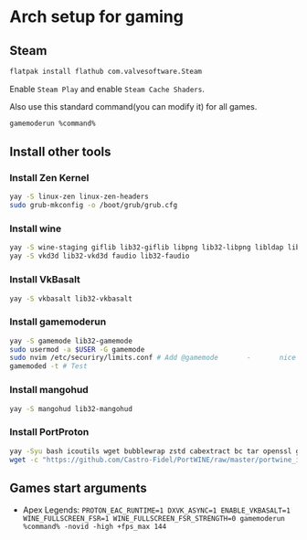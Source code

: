 # Arch setup for gaming

## Steam

```bash
flatpak install flathub com.valvesoftware.Steam
```

Enable `Steam Play` and enable `Steam Cache Shaders`.

Also use this standard command(you can modify it) for all games.

```bash
gamemoderun %command%
```
## Install other tools

### Install Zen Kernel
```bash
yay -S linux-zen linux-zen-headers
sudo grub-mkconfig -o /boot/grub/grub.cfg
```

### Install wine
```bash
yay -S wine-staging giflib lib32-giflib libpng lib32-libpng libldap lib32-libldap gnutls lib32-gnutls mpg123 lib32-mpg123 openal lib32-openal v4l-utils lib32-v4l-utils libpulse lib32-libpulse libgpg-error lib32-libgpg-error alsa-plugins lib32-alsa-plugins alsa-lib lib32-alsa-lib libjpeg-turbo lib32-libjpeg-turbo sqlite lib32-sqlite libxcomposite lib32-libxcomposite libxinerama lib32-libgcrypt libgcrypt lib32-libxinerama ncurses lib32-ncurses ocl-icd lib32-ocl-icd libxslt lib32-libxslt libva lib32-libva gtk3 lib32-gtk3 gst-plugins-base-libs lib32-gst-plugins-base-libs
yay -S vkd3d lib32-vkd3d faudio lib32-faudio
```
### Install VkBasalt
```bash
yay -S vkbasalt lib32-vkbasalt
```

### Install gamemoderun
```bash
yay -S gamemode lib32-gamemode
sudo usermod -a $USER -G gamemode
sudo nvim /etc/securiry/limits.conf # Add @gamemode       -       nice    10
gamemoded -t # Test
```

### Install mangohud
```bash
yay -S mangohud lib32-mangohud
```
### Install PortProton
```bash
yay -Syu bash icoutils wget bubblewrap zstd cabextract bc tar openssl gamemode desktop-file-utils curl dbus freetype2 gdk-pixbuf2 ttf-font zenity lsb-release nss xorg-xrandr vulkan-driver vulkan-icd-loader lsof lib32-freetype2 lib32-libgl lib32-gcc-libs lib32-libx11 lib32-libxss lib32-alsa-plugins lib32-libgpg-error lib32-nss lib32-vulkan-driver lib32-vulkan-icd-loader lib32-gamemode lib32-openssl
wget -c "https://github.com/Castro-Fidel/PortWINE/raw/master/portwine_install_script/PortProton_1.0" && sh PortProton_1.0
```

## Games start arguments
* Apex Legends: `PROTON_EAC_RUNTIME=1 DXVK_ASYNC=1 ENABLE_VKBASALT=1 WINE_FULLSCREEN_FSR=1 WINE_FULLSCREEN_FSR_STRENGTH=0 gamemoderun %command% -novid -high +fps_max 144`
